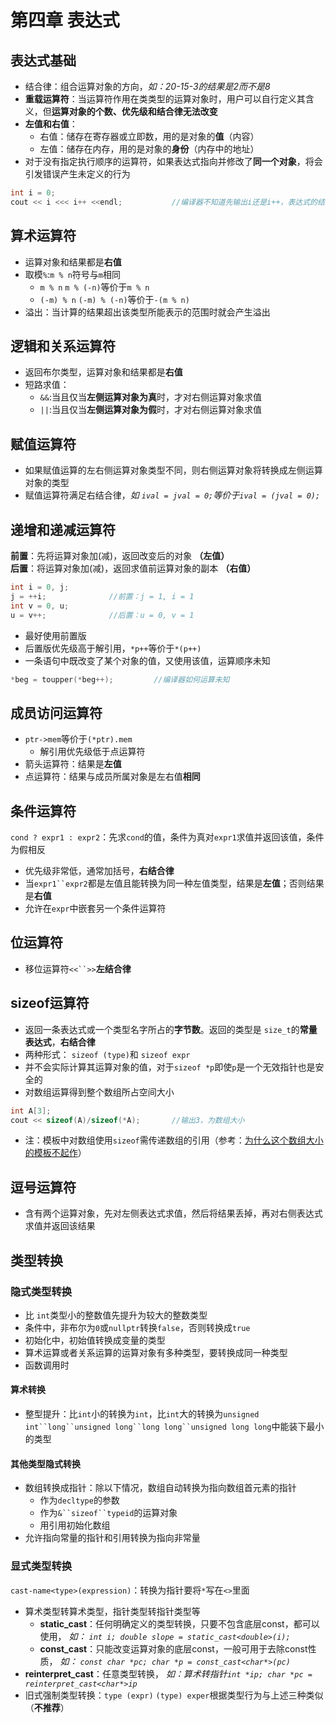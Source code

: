 # 第四章 表达式

## 表达式基础
- 结合律：组合运算对象的方向，*如：20-15-3的结果是2而不是8*   
- **重载运算符**：当运算符作用在类类型的运算对象时，用户可以自行定义其含义，但**运算对象的个数、优先级和结合律无法改变**
- **左值和右值**：
    - 右值：储存在寄存器或立即数，用的是对象的**值**（内容）
    - 左值：储存在内存，用的是对象的**身份**（内存中的地址）
- 对于没有指定执行顺序的运算符，如果表达式指向并修改了**同一个对象**，将会引发错误产生未定义的行为  
```cpp
int i = 0;
cout << i <<< i++ <<endl;           //编译器不知道先输出i还是i++，表达式的结果是未知的
```

## 算术运算符

- 运算对象和结果都是**右值**  
- 取模`%`:`m % n`符号与`m`相同
  - `m % n` `m % (-n)`等价于`m % n`
  - `(-m) % n` `(-m) % (-n)`等价于`-(m % n)`  
- 溢出：当计算的结果超出该类型所能表示的范围时就会产生溢出
  
 ## 逻辑和关系运算符
 
 - 返回布尔类型，运算对象和结果都是**右值**    
 - 短路求值：  
   - `&&`:当且仅当**左侧运算对象为真**时，才对右侧运算对象求值  
   - `||`:当且仅当**左侧运算对象为假**时，才对右侧运算对象求值
  
## 赋值运算符

- 如果赋值运算的左右侧运算对象类型不同，则右侧运算对象将转换成左侧运算对象的类型
- 赋值运算符满足右结合律，*如 `ival = jval = 0;`等价于`ival = (jval = 0);`*   

## 递增和递减运算符  
**前置**：先将运算对象加(减)，返回改变后的对象 **（左值）**   
**后置**：将运算对象加(减)，返回求值前运算对象的副本  **（右值）**
```cpp
int i = 0, j;
j = ++i;              //前置：j = 1, i = 1            
int v = 0, u;
u = v++;              //后置：u = 0, v = 1
```
- 最好使用前置版
- 后置版优先级高于解引用，`*p++`等价于`*(p++)`  
- 一条语句中既改变了某个对象的值，又使用该值，运算顺序未知
```cpp
*beg = toupper(*beg++);         //编译器如何运算未知
```

## 成员访问运算符
- `ptr->mem`等价于`(*ptr).mem`
  - 解引用优先级低于点运算符
- 箭头运算符：结果是**左值**
- 点运算符：结果与成员所属对象是左右值**相同**

## 条件运算符
`cond ? expr1 : expr2`：先求`cond`的值，条件为真对`expr1`求值并返回该值，条件为假相反   
- 优先级非常低，通常加括号，**右结合律**
- 当`expr1``expr2`都是左值且能转换为同一种左值类型，结果是**左值**；否则结果是**右值**  
- 允许在`expr`中嵌套另一个条件运算符

## 位运算符
- 移位运算符`<<``>>`**左结合律**

## sizeof运算符
- 返回一条表达式或一个类型名字所占的**字节数**。返回的类型是 `size_t`的**常量表达式**，**右结合律**
- 两种形式： `sizeof (type)`和 `sizeof expr`
- 并不会实际计算其运算对象的值，对于`sizeof *p`即使`p`是一个无效指针也是安全的
- 对数组运算得到整个数组所占空间大小
```cpp
int A[3];
cout << sizeof(A)/sizeof(*A);       //输出3，为数组大小
```
- 注：模板中对数组使用`sizeof`需传递数组的引用（参考：[为什么这个数组大小的模板不起作](https://www.thinbug.com/q/24168170)）
## 逗号运算符
- 含有两个运算对象，先对左侧表达式求值，然后将结果丢掉，再对右侧表达式求值并返回该结果

## 类型转换
### 隐式类型转换
- 比 `int`类型小的整数值先提升为较大的整数类型
- 条件中，非布尔为`0`或`nullptr`转换`false`，否则转换成`true`
- 初始化中，初始值转换成变量的类型
- 算术运算或者关系运算的运算对象有多种类型，要转换成同一种类型
- 函数调用时
#### 算术转换
- 整型提升：比`int`小的转换为`int`，比`int`大的转换为`unsigned int``long``unsigned long``long long``unsigned long long`中能装下最小的类型
#### 其他类型隐式转换
- 数组转换成指针：除以下情况，数组自动转换为指向数组首元素的指针
  - 作为`decltype`的参数
  - 作为`&``sizeof``typeid`的运算对象
  - 用引用初始化数组
- 允许指向常量的指针和引用转换为指向非常量
### 显式类型转换
`cast-name<type>(expression)`：转换为指针要将`*`写在`<>`里面
- 算术类型转算术类型，指针类型转指针类型等
  - **static_cast**：任何明确定义的类型转换，只要不包含底层const，都可以使用，   *如： `int i; double slope = static_cast<double>(i);`*
  - **const_cast**：只能改变运算对象的底层const，一般可用于去除const性质，   *如： `const char *pc; char *p = const_cast<char*>(pc)`*
- **reinterpret_cast**：任意类型转换，   *如：算术转指针`int *ip; char *pc = reinterpret_cast<char*>ip`*
- 旧式强制类型转换：`type (expr)` `(type) exper`根据类型行为与上述三种类似（**不推荐**）
